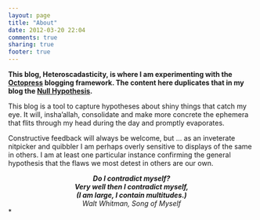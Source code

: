 ```yaml
---
layout: page
title: "About"
date: 2012-03-20 22:04
comments: true
sharing: true
footer: true
---
```

<p><strong>This blog, Heteroscadasticity, is where I am experimenting with the <a href="http://octopress.org/">Octopress</a> blogging framework. The content here duplicates that in my blog the <a href="y8s.org/blog">Null Hypothesis</a>.</strong></p>

<p>This blog is a tool to capture hypotheses about shiny things that catch my eye. It will, insha’allah, consolidate and make more concrete the ephemera that flits through my head during the day and promptly evaporates.</p>

<p>Constructive feedback will always be welcome, but &#8230; as an inveterate nitpicker and quibbler I am perhaps overly sensitive to displays of the same in others. I am at least one particular instance confirming the general hypothesis that the flaws we most detest in others are our own.</p>

<p><strong><em><center>Do I contradict myself?</center></em></strong>
<strong><em><center>Very well then I contradict myself,</center></em></strong>
<strong><em><center>(I am large, I contain multitudes.)</center></em></strong>
<em><center>Walt Whitman, Song of Myself</em></center>*</p>
